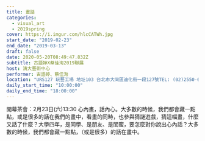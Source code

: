 ```yaml
---
title: 畫話
categories:
  - visual_art
  - 2019spring
cover: https://i.imgur.com/hlcCATWh.jpg
start_date: "2019-02-23"
end_date: "2019-03-13"
draft: false
date: 2020-05-20T08:49:47.832Z
subtitle: 古語婷X蔡佳洵2019聯展
host: 清大藝術中心
performer: 古語婷、蔡佳洵
location: "URS127 玩藝工場 地址103 台北市大同區迪化街一段127號TEL: (02)2550-6775"
daily_start_time: "10:00:00"
daily_end_time: "18:00:00"
---
```


開幕茶會：2月23日(六)13:30 心內畫，話內心。大多數的時候，我們都會藏一點點，或是很多的話在我們的畫中，看畫的同時，也參與猜謎遊戲，猜這幅畫，什麼又話了什麼？大學四年，是同學、是朋友、是閨蜜，要怎麼對你說出心內話？大多數的時候，我們都會藏一點點，（或是很多）的話在畫中。 